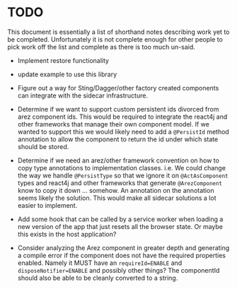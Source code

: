 # TODO

This document is essentially a list of shorthand notes describing work yet to be completed.
Unfortunately it is not complete enough for other people to pick work off the list and
complete as there is too much un-said.

* Implement restore functionality

* update example to use this library

* Figure out a way for Sting/Dagger/other factory created components can integrate with the sidecar infrastructure.

* Determine if we want to support custom persistent ids divorced from arez component ids. This would be required
  to integrate the react4j and other frameworks that manage their own component model. If we wanted to support
  this we would likely need to add a `@PersistId` method annotation to allow the component to return the id under
  which state should be stored.

* Determine if we need an arez/other framework convention on how to copy type annotations to implementation
  classes. i.e. We could change the way we handle `@PersistType` so that we ignore it on `@ActAsComponent`
  types and react4j and other frameworks that generate `@ArezComponent` know to copy it down ... somehow.
  An annotation on the annotation seems likely the solution. This would make all sidecar solutions a lot
  easier to implement.

* Add some hook that can be called by a service worker when loading a new version of the app that just
  resets all the browser state. Or maybe this exists in the host application?

* Consider analyzing the Arez component in greater depth and generating a compile error if the component does not have the required properties enabled. Namely it MUST have an `requireId=ENABLE` and `disposeNotifier=ENABLE` and possibly other things? The componentId should also be able to be cleanly converted to a string.
